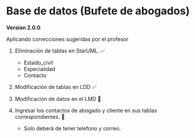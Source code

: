 # Base de datos (Bufete de abogados)

**Version 2.0.0**

Aplicando correcciones sugeridas por el profesor

1. Eliminación de tablas en StarUML. ✅

   - Estado_civil
   - Especialidad
   - Contacto

1. Modificación de tablas en LDD ✅
1. Modificación de datos en el LMD 📝​
1. Ingresar los contactos de abogado y cliente en sus tablas correspondientes. 📝​
   - Solo deberá de tener telefono y correo.
